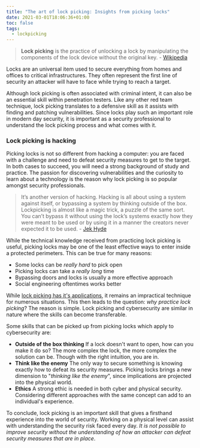 ```yaml
---
title: "The art of lock picking: Insights from picking locks"
date: 2021-03-01T18:06:36+01:00
toc: false
tags:
  - lockpicking
---
```


> **Lock picking** is the practice of unlocking a lock by manipulating the components of the lock device without the original key. - [Wikipedia](https://en.wikipedia.org/wiki/Lock_picking)

Locks are an universal item used to secure everything from homes and offices to critical infrastructures. They often represent the first line of security an attacker will have to face while trying to reach a target. 

Although lock picking is often associated with criminal intent, it can also be an essential skill within penetration testers. Like any other red team technique, lock picking translates to a defensive skill as it assists with finding and patching vulnerabilities. Since locks play such an important role in modern day security, it is important as a security professional to understand the lock picking process and what comes with it. 

### Lock picking is hacking

Picking locks is not so different from hacking a computer: you are faced with a challenge and need to defeat security measures to get to the target. In both cases to succeed, you will need a strong background of study and practice. 
The passion for discovering vulnerabilities and the curiosity to learn about a technology is the reason why lock picking is so popular amongst security professionals.

> It’s another version of hacking. Hacking is all about using a system against itself, or bypassing a system by thinking outside of the box. Lockpicking is almost like a magic trick, a puzzle of the same sort. You can’t bypass it without using the lock’s systems exactly how they were meant to be used or by using it in a manner the creators never expected it to be used. - [Jek Hyde](https://twitter.com/HydeNS33k)

While the technical knowledge received from practicing lock picking is useful, picking locks may be one of the least effective ways to enter inside a protected perimeters. This can be true for many reasons: 

- Some locks can be *really hard* to pick open
- Picking locks can take a *really long* time
- Bypassing doors and locks is usually a more effective approach
- Social engineering oftentimes works better

While [lock picking has it's applications](https://www.youtube.com/watch?v=LRXGIdg7eNE), it remains an impractical technique for numerous situations. This then leads to the question: *why practice lock picking*?
The reason is simple. Lock picking and cybersecurity are similar in nature where the skills can become transferable. 

Some skills that can be picked up from picking locks which apply to cybersecurity are:

- **Outside of the box thinking**
  If a lock doesn't want to open, how can you make it do so? The more complex the lock, the more complex the solution can be. Though with the right intuition, you are in.
- **Think like the enemy**
  The only way to secure something is knowing exactly how to defeat its security measures. 
  Picking locks brings a new dimension to "*thinking like the enemy*", since implications are projected into the physical world.
- **Ethics** 
  A strong ethic is needed in both cyber and physical security. Considering different approaches with the same concept can add to an individual's experience.

To conclude, lock picking is an important skill that gives a firsthand experience into the world of security. Working on a physical level can assist with understanding the security risk faced every day. *It is not possible to improve security without the understanding of how an attacker can defeat security measures that are in place*.

